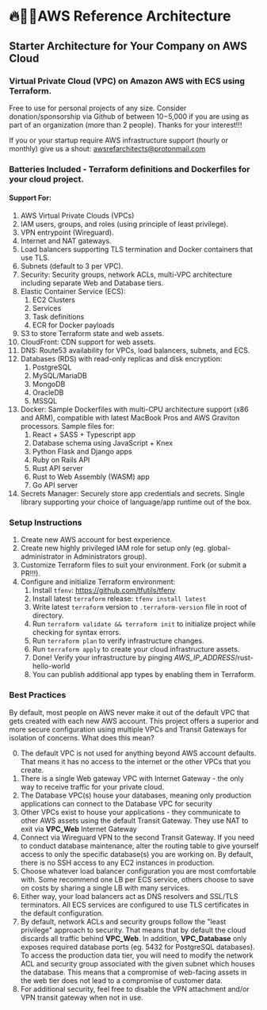 # 🔥🌲👾AWS Reference Architecture

## Starter Architecture for Your Company on AWS Cloud

### Virtual Private Cloud (VPC) on Amazon AWS with ECS using Terraform.

Free to use for personal projects of any size. Consider donation/sponsorship via Github of between $10-$5,000 if you are using as part of an organization (more than 2 people). Thanks for your interest!!!

If you or your startup require AWS infrastructure support (hourly or monthly) give us a shout: awsrefarchitects@protonmail.com

### Batteries Included - Terraform definitions and Dockerfiles for your cloud project.

#### Support For:

1. AWS Virtual Private Clouds (VPCs)
2. IAM users, groups, and roles (using principle of least privilege).
3. VPN entrypoint (Wireguard).
4. Internet and NAT gateways.
5. Load balancers supporting TLS termination and Docker containers that use TLS.
6. Subnets (default to 3 per VPC).
7. Security: Security groups, network ACLs, multi-VPC architecture including separate Web and Database tiers.
8. Elastic Container Service (ECS):
    1. EC2 Clusters
    2. Services
    3. Task definitions
    4. ECR for Docker payloads
9. S3 to store Terraform state and web assets.
10. CloudFront: CDN support for web assets.
11. DNS: Route53 availability for VPCs, load balancers, subnets, and ECS.
12. Databases (RDS) with read-only replicas and disk encryption:
    1. PostgreSQL
    2. MySQL/MariaDB
    3. MongoDB
    4. OracleDB
    5. MSSQL
13. Docker: Sample Dockerfiles with multi-CPU architecture support (x86 and ARM), compatible with latest MacBook Pros and AWS Graviton processors. Sample files for:
    1. React + SASS + Typescript app
    2. Database schema using JavaScript + Knex
    3. Python Flask and Django apps
    4. Ruby on Rails API
    5. Rust API server
    6. Rust to Web Assembly (WASM) app
    7. Go API server
14. Secrets Manager: Securely store app credentials and secrets. Single library supporting your choice of language/app runtime out of the box.

### Setup Instructions

1. Create new AWS account for best experience.
2. Create new highly privileged IAM role for setup only (eg. global-administrator in Administrators group).
3. Customize Terraform files to suit your environment. Fork (or submit a PR!!!).
4. Configure and initialize Terraform environment:
    1. Install `tfenv`: https://github.com/tfutils/tfenv
    2. Install latest `terraform` release: `tfenv install latest`
    3. Write latest `terraform` version to `.terraform-version` file in root of directory.
    4. Run `terraform validate && terraform init` to initialize project while checking for syntax errors.
    5. Run `terraform plan` to verify infrastructure changes.
    6. Run `terraform apply` to create your cloud infrastructure assets.
    7. Done! Verify your infrastructure by pinging *AWS_IP_ADDRESS*/rust-hello-world
    8. You can publish additional app types by enabling them in Terraform.

### Best Practices

By default, most people on AWS never make it out of the default VPC that gets created with each new AWS account. This project offers a superior and more secure configuration using multiple VPCs and Transit Gateways for isolation of concerns. What does this mean?

0. The default VPC is not used for anything beyond AWS account defaults. That means it has no access to the internet or the other VPCs that you create.
1. There is a single Web gateway VPC with Internet Gateway - the only way to receive traffic for your private cloud.
2. The Database VPC(s) house your databases, meaning only production applications can connect to the Database VPC for security 
3. Other VPCs exist to house your applications - they communicate to other AWS assets using the default Transit Gateway. They use NAT to exit via **VPC_Web** Internet Gateway 
4. Connect via Wireguard VPN to the second Transit Gateway. If you need to conduct database maintenance, alter the routing table to give yourself access to only the specific database(s) you are working on. By default, there is no SSH access to any EC2 instances in production.
5. Choose whatever load balancer configuration you are most comfortable with. Some recommend one LB per ECS service, others choose to save on costs by sharing a single LB with many services.
6. Either way, your load balancers act as DNS resolvers and SSL/TLS terminators. All ECS services are configured to use TLS certificates in the default configuration. 
7. By default, network ACLs and security groups follow the "least privilege" approach to security. That means that by default the cloud discards all traffic behind **VPC_Web**. In addition, **VPC_Database** only exposes required database ports (eg. 5432 for PostgreSQL databases). To access the production data tier, you will need to modify the network ACL and security group associated with the given subnet which houses the database. This means that a compromise of web-facing assets in the web tier does not lead to a compromise of customer data.
8. For additional security, feel free to disable the VPN attachment and/or VPN transit gateway when not in use.
 
